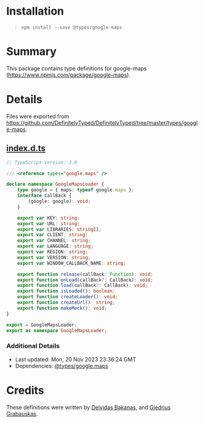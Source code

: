 # Installation
> `npm install --save @types/google-maps`

# Summary
This package contains type definitions for google-maps (https://www.npmjs.com/package/google-maps).

# Details
Files were exported from https://github.com/DefinitelyTyped/DefinitelyTyped/tree/master/types/google-maps.
## [index.d.ts](https://github.com/DefinitelyTyped/DefinitelyTyped/tree/master/types/google-maps/index.d.ts)
````ts
// TypeScript Version: 3.0

/// <reference types="google.maps" />

declare namespace GoogleMapsLoader {
    type google = { maps: typeof google.maps };
    interface CallBack {
        (google: google): void;
    }

    export var KEY: string;
    export var URL: string;
    export var LIBRARIES: string[];
    export var CLIENT: string;
    export var CHANNEL: string;
    export var LANGUAGE: string;
    export var REGION: string;
    export var VERSION: string;
    export var WINDOW_CALLBACK_NAME: string;

    export function release(callBack: Function): void;
    export function onLoad(callBack?: CallBack): void;
    export function load(callBack?: CallBack): void;
    export function isLoaded(): boolean;
    export function createLoader(): void;
    export function createUrl(): string;
    export function makeMock(): void;
}

export = GoogleMapsLoader;
export as namespace GoogleMapsLoader;

````

### Additional Details
 * Last updated: Mon, 20 Nov 2023 23:36:24 GMT
 * Dependencies: [@types/google.maps](https://npmjs.com/package/@types/google.maps)

# Credits
These definitions were written by [Deividas Bakanas](https://github.com/DeividasBakanas), and [Giedrius Grabauskas](https://github.com/GiedriusGrabauskas).
